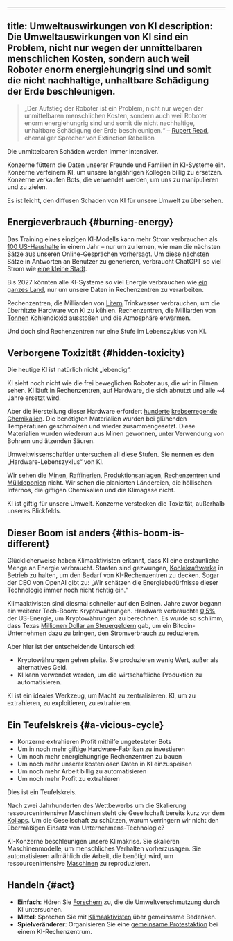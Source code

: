 

---
title: Umweltauswirkungen von KI
description: Die Umweltauswirkungen von KI sind ein Problem, nicht nur wegen der unmittelbaren menschlichen Kosten, sondern auch weil Roboter enorm energiehungrig sind und somit die nicht nachhaltige, unhaltbare Schädigung der Erde beschleunigen.
---

> „Der Aufstieg der Roboter ist ein Problem, nicht nur wegen der unmittelbaren menschlichen Kosten, sondern auch weil Roboter enorm energiehungrig sind und somit die nicht nachhaltige, unhaltbare Schädigung der Erde beschleunigen.“
> – [Rupert Read](https://www.theguardian.com/theobserver/2016/mar/27/leters-robots-energy-consuming), ehemaliger Sprecher von Extinction Rebellion

Die unmittelbaren Schäden werden immer intensiver.

Konzerne füttern die Daten unserer Freunde und Familien in KI-Systeme ein. Konzerne verfeinern KI, um unsere langjährigen Kollegen billig zu ersetzen. Konzerne verkaufen Bots, die verwendet werden, um uns zu manipulieren und zu zielen.

Es ist leicht, den diffusen Schaden von KI für unsere Umwelt zu übersehen.

## Energieverbrauch {#burning-energy}

Das Training eines einzigen KI-Modells kann mehr Strom verbrauchen als [100 US-Haushalte](https://www.bloomberg.com/news/articles/2023-03-09/how-much-energy-do-ai-and-chatgpt-use-no-one-knows-for-sure?sref=ixwpc5OO#xj4y7vzkg) in einem Jahr – nur um zu lernen, wie man die nächsten Sätze aus unseren Online-Gesprächen vorhersagt.
Um diese nächsten Sätze in Antworten an Benutzer zu generieren, verbraucht ChatGPT so viel Strom wie [eine kleine Stadt](https://archive.ph/20230917070741/https://kaspergroesludvigsen.medium.com/chatgpts-electricity-consumption-pt-ii-225e7e43f22b).

Bis 2027 könnten alle KI-Systeme so viel Energie verbrauchen wie [ein ganzes Land](https://www.nytimes.com/2023/10/10/climate/ai-could-soon-need-as-much-electricity-as-an-entire-country.html), nur um unsere Daten in Rechenzentren zu verarbeiten.

Rechenzentren, die Milliarden von [Litern](https://www.theguardian.com/world/2023/jul/11/uruguay-drought-water-google-data-center) Trinkwasser verbrauchen, um die überhitzte Hardware von KI zu kühlen.
Rechenzentren, die Milliarden von [Tonnen](https://ainowinstitute.org/spotlight/climate) Kohlendioxid ausstoßen und die Atmosphäre erwärmen.

Und doch sind Rechenzentren nur eine Stufe im Lebenszyklus von KI.

## Verborgene Toxizität {#hidden-toxicity}

Die heutige KI ist natürlich nicht „lebendig“.

KI sieht noch nicht wie die frei beweglichen Roboter aus, die wir in Filmen sehen. KI läuft in Rechenzentren, auf Hardware, die sich abnutzt und alle ~4 Jahre ersetzt wird.

Aber die Herstellung dieser Hardware erfordert [hunderte](https://www.ncbi.nlm.nih.gov/pmc/articles/PMC6237170/#!po=17.9245) [krebserregende Chemikalien](https://www.bloomberg.com/news/features/2017-06-15/american-chipmakers-had-a-toxic-problem-so-they-outsourced-it).
Die benötigten Materialien wurden bei glühenden Temperaturen geschmolzen und wieder zusammengesetzt.
Diese Materialien wurden wiederum aus Minen gewonnen, unter Verwendung von Bohrern und ätzenden Säuren.

Umweltwissenschaftler untersuchen all diese Stufen. Sie nennen es den „Hardware-Lebenszyklus“ von KI.

Wir sehen die [Minen](https://e360.yale.edu/features/china-wrestles-with-the-toxic-aftermath-of-rare-earth-mining), [Raffinerien](https://www.youtube.com/watch?v=5eVsQSn_EWc), [Produktionsanlagen](https://sci-hub.wf/10.1080/10455752.2010.546647), [Rechenzentren](https://thereader.mitpress.mit.edu/the-staggering-ecological-impacts-of-computation-and-the-cloud/) und [Mülldeponien](https://www.sciencedirect.com/science/article/pii/S2352186421006970#d1e1833) nicht.
Wir sehen die planierten Ländereien, die höllischen Infernos, die giftigen Chemikalien und die Klimagase nicht.

KI ist giftig für unsere Umwelt. Konzerne verstecken die Toxizität, außerhalb unseres Blickfelds.

## Dieser Boom ist anders {#this-boom-is-different}

Glücklicherweise haben Klimaaktivisten erkannt, dass KI eine erstaunliche Menge an Energie verbraucht. Staaten sind gezwungen, [Kohlekraftwerke](https://futurism.com/the-byte/coal-plants-ai) in Betrieb zu halten, um den Bedarf von KI-Rechenzentren zu decken.
Sogar der CEO von OpenAI gibt zu: „Wir schätzen die Energiebedürfnisse dieser Technologie immer noch nicht richtig ein.“

Klimaaktivisten sind diesmal schneller auf den Beinen.
Jahre zuvor begann ein weiterer Tech-Boom: Kryptowährungen.
Hardware verbrauchte [0,5%](https://www.whitehouse.gov/ostp/news-updates/2022/09/08/fact-sheet-climate-and-energy-implications-of-crypto-assets-in-the-united-states/#:~:text=Crypto%2Dasset%20activity%20in%20the,railroads%20in%20the%20United%20States.) der US-Energie, um Kryptowährungen zu berechnen.
Es wurde so schlimm, dass Texas [Millionen Dollar an Steuergeldern](https://www.cbsnews.com/news/bitcoin-mining-cryptocurrency-riot-texas-power-grid/) gab, um ein Bitcoin-Unternehmen dazu zu bringen, den Stromverbrauch zu reduzieren.

Aber hier ist der entscheidende Unterschied:

- Kryptowährungen gehen pleite. Sie produzieren wenig Wert, außer als alternatives Geld.
- KI kann verwendet werden, um die wirtschaftliche Produktion zu automatisieren.

KI ist ein ideales Werkzeug, um Macht zu zentralisieren.
KI, um zu extrahieren, zu exploitieren, zu extrahieren.

## Ein Teufelskreis {#a-vicious-cycle}

- Konzerne extrahieren Profit mithilfe ungetesteter Bots
- Um in noch mehr giftige Hardware-Fabriken zu investieren
- Um noch mehr energiehungrige Rechenzentren zu bauen
- Um noch mehr unserer kostenlosen Daten in KI einzuspeisen
- Um noch mehr Arbeit billig zu automatisieren
- Um noch mehr Profit zu extrahieren

Dies ist ein Teufelskreis.

Nach zwei Jahrhunderten des Wettbewerbs um die Skalierung ressourcenintensiver Maschinen steht die Gesellschaft bereits kurz vor dem [Kollaps](https://youtu.be/vi166hJv6Qk).
Um die Gesellschaft zu schützen, warum verringern wir nicht den übermäßigen Einsatz von Unternehmens-Technologie?

KI-Konzerne beschleunigen unsere Klimakrise. Sie skalieren Maschinenmodelle, um menschliches Verhalten vorherzusagen. Sie automatisieren allmählich die Arbeit, die benötigt wird, um ressourcenintensive [Maschinen](https://www.euronews.com/green/2020/05/06/a-robot-takeover-is-possible-so-what-about-the-planet) zu reproduzieren.

## Handeln {#act}

- **Einfach**: Hören Sie [Forschern](https://shows.acast.com/the-data-fix/episodes/empathy-with-steven-gonzalez-monserrate) zu, die die Umweltverschmutzung durch KI untersuchen.
- **Mittel**: Sprechen Sie mit [Klimaaktivisten](https://rebellion.global/) über gemeinsame Bedenken.
- **Spielveränderer**: Organisieren Sie eine [gemeinsame Protestaktion](https://blogs.lse.ac.uk/medialse/2022/11/02/big-techs-new-headache-data-centre-activism-flourishes-across-the-world/) bei einem KI-Rechenzentrum.
